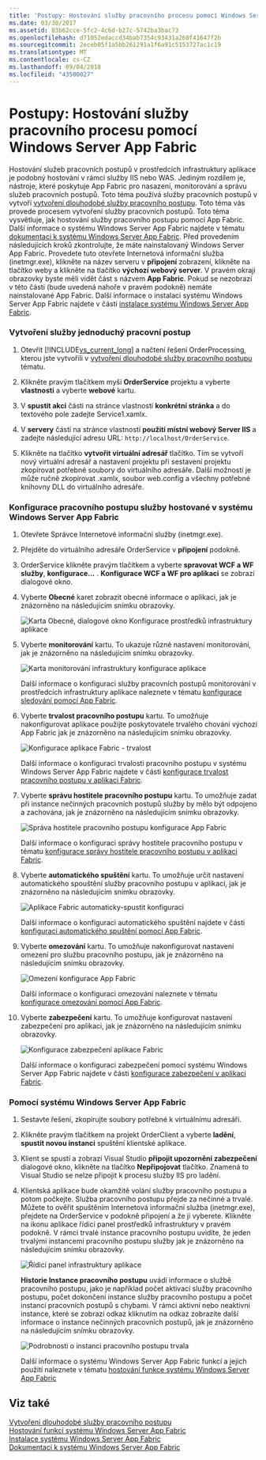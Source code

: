 ```yaml
---
title: 'Postupy: Hostování služby pracovního procesu pomocí Windows Server App Fabric'
ms.date: 03/30/2017
ms.assetid: 83b62cce-5fc2-4c6d-b27c-5742ba3bac73
ms.openlocfilehash: d71052edaccd34bab7354c93431a260f41647f2b
ms.sourcegitcommit: 2eceb05f1a5bb261291a1f6a91c5153727ac1c19
ms.translationtype: MT
ms.contentlocale: cs-CZ
ms.lasthandoff: 09/04/2018
ms.locfileid: "43500027"
---
```

# <a name="how-to-host-a-workflow-service-with-windows-server-app-fabric"></a>Postupy: Hostování služby pracovního procesu pomocí Windows Server App Fabric
Hostování služeb pracovních postupů v prostředcích infrastruktury aplikace je podobný hostování v rámci služby IIS nebo WAS. Jediným rozdílem je, nástroje, které poskytuje App Fabric pro nasazení, monitorování a správu služeb pracovních postupů. Toto téma používá služby pracovních postupů v vytvoří [vytvoření dlouhodobé služby pracovního postupu](../../../../docs/framework/wcf/feature-details/creating-a-long-running-workflow-service.md). Toto téma vás provede procesem vytvoření služby pracovních postupů. Toto téma vysvětluje, jak hostování služby pracovního postupu pomocí App Fabric. Další informace o systému Windows Server App Fabric najdete v tématu [dokumentaci k systému Windows Server App Fabric](https://go.microsoft.com/fwlink/?LinkID=193037&clcid=0x409). Před provedením následujících kroků zkontrolujte, že máte nainstalovaný Windows Server App Fabric.  Provedete tuto otevřete Internetová informační služba (inetmgr.exe), klikněte na název serveru v **připojení** zobrazení, klikněte na tlačítko weby a klikněte na tlačítko **výchozí webový server**. V pravém okraji obrazovky byste měli vidět část s názvem **App Fabric**. Pokud se nezobrazí v této části (bude uvedená nahoře v pravém podokně) nemáte nainstalované App Fabric. Další informace o instalaci systému Windows Server App Fabric najdete v části [instalace systému Windows Server App Fabric](https://go.microsoft.com/fwlink/?LinkId=193136).  
  
### <a name="creating-a-simple-workflow-service"></a>Vytvoření služby jednoduchý pracovní postup  
  
1.  Otevřít [!INCLUDE[vs_current_long](../../../../includes/vs-current-long-md.md)] a načtení řešení OrderProcessing, kterou jste vytvořili v [vytvoření dlouhodobé služby pracovního postupu](../../../../docs/framework/wcf/feature-details/creating-a-long-running-workflow-service.md) tématu.  
  
2.  Klikněte pravým tlačítkem myši **OrderService** projektu a vyberte **vlastnosti** a vyberte **webové** kartu.  
  
3.  V **spustit akci** části na stránce vlastností **konkrétní stránka** a do textového pole zadejte Service1.xamlx.  
  
4.  V **servery** části na stránce vlastností **použití místní webový Server IIS** a zadejte následující adresu URL: `http://localhost/OrderService`.  
  
5.  Klikněte na tlačítko **vytvořit virtuální adresář** tlačítko. Tím se vytvoří nový virtuální adresář a nastavení projektu při sestavení projektu zkopírovat potřebné soubory do virtuálního adresáře.  Další možností je může ručně zkopírovat .xamlx, soubor web.config a všechny potřebné knihovny DLL do virtuálního adresáře.  
  
### <a name="configuring-a-workflow-service-hosted-in-windows-server-app-fabric"></a>Konfigurace pracovního postupu služby hostované v systému Windows Server App Fabric  
  
1.  Otevřete Správce Internetové informační služby (inetmgr.exe).  
  
2.  Přejděte do virtuálního adresáře OrderService v **připojení** podokně.  
  
3.  OrderService klikněte pravým tlačítkem a vyberte **spravovat WCF a WF služby**, **konfigurace...** . **Konfigurace WCF a WF pro aplikaci** se zobrazí dialogové okno.  
  
4.  Vyberte **Obecné** karet zobrazit obecné informace o aplikaci, jak je znázorněno na následujícím snímku obrazovky.  
  
     ![Karta Obecné, dialogové okno Konfigurace prostředků infrastruktury aplikace](../../../../docs/framework/wcf/feature-details/media/appfabricconfiguration-general.gif "AppFabricConfiguration – obecné")  
  
5.  Vyberte **monitorování** kartu. To ukazuje různé nastavení monitorování, jak je znázorněno na následujícím snímku obrazovky.  
  
     ![Karta monitorování infrastruktury konfigurace aplikace](../../../../docs/framework/wcf/feature-details/media/appfabricconfiguration-monitoring.gif "AppFabricConfiguration monitorování")  
  
     Další informace o konfiguraci služby pracovních postupů monitorování v prostředcích infrastruktury aplikace naleznete v tématu [konfigurace sledování pomocí App Fabric](https://go.microsoft.com/fwlink/?LinkId=193153).  
  
6.  Vyberte **trvalost pracovního postupu** kartu. To umožňuje nakonfigurovat aplikace použijte poskytovatele trvalého chování výchozí App Fabric jak je znázorněno na následujícím snímku obrazovky.  
  
     ![Konfigurace aplikace Fabric &#45; trvalost](../../../../docs/framework/wcf/feature-details/media/appfabricconfiguration-persistence.gif "AppFabricConfiguration trvalosti")  
  
     Další informace o konfiguraci trvalosti pracovního postupu v systému Windows Server App Fabric najdete v části [konfigurace trvalost pracovního postupu v aplikaci Fabric](https://go.microsoft.com/fwlink/?LinkId=193148).  
  
7.  Vyberte **správu hostitele pracovního postupu** kartu. To umožňuje zadat při instance nečinných pracovních postupů služby by mělo být odpojeno a zachována, jak je znázorněno na následujícím snímku obrazovky.  
  
     ![Správa hostitele pracovního postupu konfigurace App Fabric](../../../../docs/framework/wcf/feature-details/media/appfabricconfiguration-management.gif "AppFabricConfiguration-Management")  
  
     Další informace o konfiguraci správy hostitele pracovního postupu v tématu [konfigurace správy hostitele pracovního postupu v aplikaci Fabric](https://go.microsoft.com/fwlink/?LinkId=193151).  
  
8.  Vyberte **automatického spuštění** kartu. To umožňuje určit nastavení automatického spouštění služby pracovního postupu v aplikaci, jak je znázorněno na následujícím snímku obrazovky.  
  
     ![Aplikace Fabric automaticky&#45;spustit konfiguraci](../../../../docs/framework/wcf/feature-details/media/appfabricconfigurationautostart.gif "AppFabricConfigurationAutostart")  
  
     Další informace o konfiguraci automatického spuštění najdete v části [konfiguraci automatického spuštění pomocí App Fabric](https://go.microsoft.com/fwlink/?LinkId=193150).  
  
9. Vyberte **omezování** kartu. To umožňuje nakonfigurovat nastavení omezení pro službu pracovního postupu, jak je znázorněno na následujícím snímku obrazovky.  
  
     ![Omezení konfigurace App Fabric](../../../../docs/framework/wcf/feature-details/media/appfabricconfigurationthrottling.gif "AppFabricConfigurationThrottling")  
  
     Další informace o konfiguraci omezování naleznete v tématu [konfigurace omezování pomocí App Fabric](https://go.microsoft.com/fwlink/?LinkId=193149).  
  
10. Vyberte **zabezpečení** kartu. To umožňuje konfigurovat nastavení zabezpečení pro aplikaci, jak je znázorněno na následujícím snímku obrazovky.  
  
     ![Konfigurace zabezpečení aplikace Fabric](../../../../docs/framework/wcf/feature-details/media/appfabricconfiguration-security.gif "AppFabricConfiguration zabezpečení")  
  
     Další informace o konfiguraci zabezpečení pomocí systému Windows Server App Fabric najdete v části [konfigurace zabezpečení v aplikaci Fabric](https://go.microsoft.com/fwlink/?LinkId=193152).  
  
### <a name="using-windows-server-app-fabric"></a>Pomocí systému Windows Server App Fabric  
  
1.  Sestavte řešení, zkopírujte soubory potřebné k virtuálnímu adresáři.  
  
2.  Klikněte pravým tlačítkem na projekt OrderClient a vyberte **ladění**, **spustit novou instanci** spuštění klientské aplikace.  
  
3.  Klient se spustí a zobrazí Visual Studio **připojit upozornění zabezpečení** dialogové okno, klikněte na tlačítko **Nepřipojovat** tlačítko. Znamená to Visual Studio se nelze připojit k procesu služby IIS pro ladění.  
  
4.  Klientská aplikace bude okamžitě volání služby pracovního postupu a potom počkejte. Služba pracovního postupu přejde za nečinné a trvalé. Můžete to ověřit spuštěním Internetová informační služba (inetmgr.exe), přejdete na OrderService v podokně připojení a že ji vyberete. Klikněte na ikonu aplikace řídicí panel prostředků infrastruktury v pravém podokně. V rámci trvalé instance pracovního postupu uvidíte, že jeden trvalými instancemi pracovního postupu služby jak je znázorněno na následujícím snímku obrazovky.  
  
     ![Řídicí panel infrastruktury aplikace](../../../../docs/framework/wcf/feature-details/media/appfabricdashboard.gif "AppFabricDashboard")  
  
     **Historie Instance pracovního postupu** uvádí informace o službě pracovního postupu, jako je například počet aktivací služby pracovního postupu, počet dokončení instance služby pracovního postupu a počet instancí pracovních postupů s chybami. V rámci aktivní nebo neaktivní instance, které se zobrazí odkaz kliknutím na odkaz zobrazíte další informace o instance nečinných pracovních postupů, jak je znázorněno na následujícím snímku obrazovky.  
  
     ![Podrobnosti o instanci pracovního postupu trvala](../../../../docs/framework/wcf/feature-details/media/persisteddetail.gif "PersistedDetail")  
  
     Další informace o systému Windows Server App Fabric funkcí a jejich použití naleznete v tématu [hostování funkce systému Windows Server App Fabric](https://go.microsoft.com/fwlink/?LinkID=193143&clcid=0x409)  
  
## <a name="see-also"></a>Viz také  
 [Vytvoření dlouhodobé služby pracovního postupu](../../../../docs/framework/wcf/feature-details/creating-a-long-running-workflow-service.md)  
 [Hostování funkcí systému Windows Server App Fabric](https://go.microsoft.com/fwlink/?LinkId=193143)  
 [Instalace systému Windows Server App Fabric](https://go.microsoft.com/fwlink/?LinkId=193136)  
 [Dokumentaci k systému Windows Server App Fabric](https://go.microsoft.com/fwlink/?LinkID=193037&clcid=0x409)
